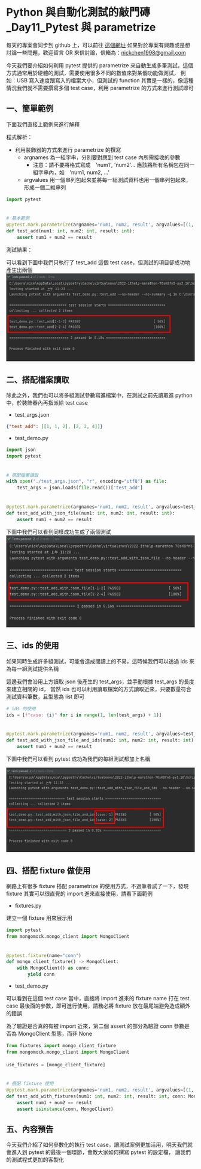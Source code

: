 # Python 與自動化測試的敲門磚_Day11_Pytest 與 parametrize

每天的專案會同步到 github 上，可以前往 [這個網址](https://github.com/nickchen1998/2022_ithelp_marathon) 如果對於專案有興趣或是想討論一些問題，歡迎留言 OR 來信討論，信箱為：nickchen1998@gmail.com

今天我們要介紹如何利用 pytest 提供的 parametrize 來自動生成多筆測試，這個方式通常用於硬體的測試，需要使用很多不同的數值來對某個功能做測試，
例如：USB 寫入速度跟寫入的檔案大小，但測試的 function 其實是一樣的，像這種情況我們就不需要撰寫多個 test case，利用 parametrize 的方式來進行測試即可

##  一、簡單範例
下面我們直接上範例來進行解釋

程式解析：
- 利用裝飾器的方式來進行 parametrize 的撰寫
  - argnames 為一組字串，分別要對應到 test case 內所需接收的參數
    - 注意：請不要將格式寫成　'num1', 'num2'... 應該將所有名稱包在同一組字串內，如　'num1, num2, ...'
  - argvalues 用一個串列包起來並將每一組測試資料也用一個串列包起來，形成一個二維串列
```python
import pytest


# 基本範例
@pytest.mark.parametrize(argnames='num1, num2, result', argvalues=[(1, 1, 2), (2, 2, 4)])
def test_add(num1: int, num2: int, result: int):
    assert num1 + num2 == result
```

測試結果：

可以看到下圖中我們只執行了 test_add 這個 test case，但測試的項目卻成功地產生出兩個
![圖片](img/simple.jpg)

## 二、搭配檔案讀取
除此之外，我們也可以將多組測試參數寫進檔案中，在測試之前先讀取進 python 中，於裝飾器內再指派給 test case

- test_args.json
```json
{"test_add": [[1, 1, 2], [2, 2, 4]]}
```

- test_demo.py
```python
import json
import pytest


# 搭配檔案讀取
with open("./test_args.json", "r", encoding="utf8") as file:
    test_args = json.loads(file.read())['test_add']


@pytest.mark.parametrize(argnames='num1, num2, result', argvalues=test_args)
def test_add_with_json_file(num1: int, num2: int, result: int):
    assert num1 + num2 == result
```

下圖中我們可以看到同樣成功生成了兩個測試
![圖片](img/with_file.jpg)

## 三、ids 的使用
如果同時生成許多組測試，可能會造成閱讀上的不易，這時候我們可以透過 ids 來為每一組測試提供名稱

這邊我們會沿用上方讀取 json 後產生的 test_args，並手動根據 test_args 的長度來建立相關的 id，
當然 ids 也可以利用讀取檔案的方式讀取近來，只要數量符合測試資料筆數，且型態為 list 即可
```python
# ids 的使用
ids = [f"case: {i}" for i in range(1, len(test_args) + 1)]


@pytest.mark.parametrize(argnames='num1, num2, result', argvalues=test_args, ids=ids)
def test_add_with_json_file_and_ids(num1: int, num2: int, result: int):
    assert num1 + num2 == result
```

下圖中我們可以看到 pytest 成功為我們的每組測試都加上名稱

![圖片](img/ids.jpg)

## 四、搭配 fixture 做使用
網路上有很多 fixture 搭配 parametrize 的使用方式，不過筆者試了一下，發現 fixture 其實可以很直覺的 import 進來直接使用，請看下面範例

- fixtures.py

建立一個 fixture 用來展示用
```python
import pytest
from mongomock.mongo_client import MongoClient


@pytest.fixture(name="conn")
def mongo_client_fixture() -> MongoClient:
    with MongoClient() as conn:
        yield conn


```
- test_demo.py

可以看到在這個 test case 當中，直接將 import 進來的 fixture name 打在 test case 最後面的參數，即可進行使用，請務必將 fixture 放在最尾端避免造成額外的錯誤

為了驗證是否真的有被 import 近來，第二個 assert 的部分為驗證 conn 參數是否為 MongoClient 型態，而非 None
```python
from fixtures import mongo_client_fixture
from mongomock.mongo_client import MongoClient

use_fixtures = [mongo_client_fixture]


# 搭配 fixture 使用
@pytest.mark.parametrize(argnames='num1, num2, result', argvalues=[(1, 1, 2), (2, 2, 4)])
def test_add_with_fixtures(num1: int, num2: int, result: int, conn: MongoClient):
    assert num1 + num2 == result
    assert isinstance(conn, MongoClient)
```

## 五、內容預告
今天我們介紹了如何參數化的執行 test case，讓測試案例更加活用，明天我們就會進入到 pytest 的最後一個環節，會教大家如何撰寫 pytest 的設定檔，
讓我們的測試程式更加的客製化